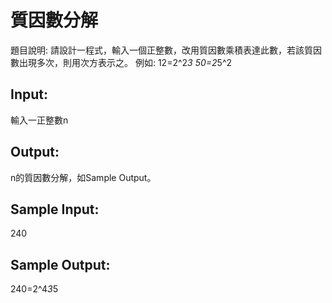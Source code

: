 # 質因數分解
題目說明:
請設計一程式，輸入一個正整數，改用質因數乘積表達此數，若該質因數出現多次，則用次方表示之。
例如:
12=2^2*3
50=2*5^2
## Input:
輸入一正整數n
## Output:
n的質因數分解，如Sample Output。
## Sample Input:
240
## Sample Output:
240=2^4*3*5
